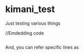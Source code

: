 # kimani_test

Just testing various things

//Emdedding code

```cpp:src/i2c_address_detect.ino

```

And, you can refer specific lines as
```cpp:src/i2c_address_detect.ino [4-5]
 
```
